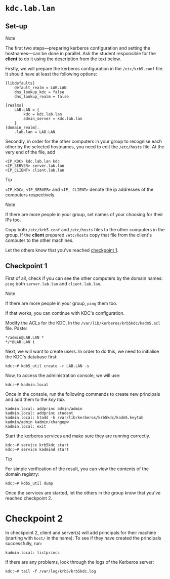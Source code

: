 # `kdc.lab.lan`

## Set-up
> [!NOTE]
> The first two steps—preparing kerberos configuration and setting the hostnames—can be done in parallel.
> Ask the student responsible for the **client** to do it using the description from the text below.

Firstly, we will prepare the kerberos configuration in the `/etc/krb5.conf` file.
It should have at least the following options:

```
[libdefaults]
    default_realm = LAB.LAN
    dns_lookup_kdc = false
    dns_lookup_realm = false

[realms]
    LAB.LAN = {
        kdc = kdc.lab.lan
        admin_server = kdc.lab.lan
    }
[domain_realm].
    .lab.lan = LAB.LAN
```

Secondly, in order for the other computers in your group to recognise each other
by the selected hostnames, you need to edit the `/etc/hosts` file.
At the very end of the file, add
```
<IP_KDC> kdc.lab.lan kdc
<IP_SERVER> server.lab.lan
<IP_CLIENT> client.lab.lan
```

> [!TIP]
> `<IP_KDC>`, `<IP_SERVER>` and `<IP_ CLIENT>` denote the ip addresses of the computers respectively.

> [!NOTE]
> If there are more people in your group, set names of your choosing for their IPs too.

Copy both `/etc/krb5.conf` and `/etc/hosts` files to the other computers in the group.
If the **client** prepared `/etc/hosts` copy that file from the client's computer to the other machines. 

Let the others know that you've reached [checkpoint 1](#checkpoint-1).



## Checkpoint 1

First of all, check if you can see the other computers by the domain names: 
`ping` both `server.lab.lan` and `client.lab.lan`.

> [!NOTE]
> If there are more people in your group, `ping` them too. 

If that works, you can continue with KDC's configuration.

Modify the ACLs for the KDC. In the `/var/lib/kerberos/krb5kdc/kadm5.acl` file. Paste:
```
*/admin@LAB.LAN *
*/*@LAB.LAN i
```

Next, we will want to create users.
In order to do this, we need to initialise the KDC's database first:
```console
kdc:~# kdb5_util create -r LAB.LAN -s
```

Now, to access the administration console, we will use:
```console
kdc:~# kadmin.local
```

Once in the console, run the following commands to create new principals and add them to the _key tab_.

```console
kadmin.local: addprinc admin/admin
kadmin.local: addprinc student
kadmin.local: ktadd -k /var/lib/kerberos/krb5kdc/kadm5.keytab kadmin/admin kadmin/changepw
kadmin.local: exit
```

Start the kerberos services and make sure they are running correctly.

```console
kdc:~# service krb5kdc start
kdc:~# service kadmind start
```

> [!TIP]
> For simple verification of the result, you can view the contents of the domain registry:
> ```console
> kdc:~# kdb5_util dump
> ```

Once the services are started, let the others in the group know that you've reached checkpoint 2.

# Checkpoint 2

In checkpoint 2, client and server(s) will add principals for their machine
(starting with `host/` in the name).
To see if they have created the principals successfully, run:
```console
kadmin.local: listprincs
```

If there are any problems, look through the logs of the Kerberos server:
```console
kdc:~# tail -f /var/log/krb5/krb5kdc.log
```

